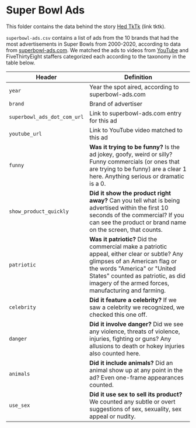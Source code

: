# Super Bowl Ads

This folder contains the data behind the story [Hed TkTk](http://fivethirtyeight.com/) (link tktk).

`superbowl-ads.csv` contains a list of ads from the 10 brands that had the most advertisements in Super Bowls from 2000-2020, according to data from [superbowl-ads.com](https://superbowl-ads.com/). We matched the ads to videos from [YouTube](https://youtube.com) and FiveThirtyEight staffers categorized each according to the taxonomy in the table below.

Header | Definition
---|---------
`year` | Year the spot aired, according to superbowl-ads.com
`brand` | Brand of advertiser
`superbowl_ads_dot_com_url` | Link to superbowl-ads.com entry for this ad
`youtube_url` | Link to YouTube video matched to this ad
`funny` | **Was it trying to be funny?** Is the ad jokey, goofy, weird or silly? Funny commercials (or ones that are trying to be funny) are a clear 1 here. Anything serious or dramatic is a 0.
`show_product_quickly` | **Did it show the product right away?** Can you tell what is being advertised within the first 10 seconds of the commercial? If you can see the product or brand name on the screen, that counts.
`patriotic` | **Was it patriotic?** Did the commercial make a patriotic appeal, either clear or subtle? Any glimpses of an American flag or the words "America" or "United States" counted as patriotic, as did imagery of the armed forces, manufacturing and farming.
`celebrity` | **Did it feature a celebrity?** If we saw a celebrity we recognized, we checked this one off.
`danger` | **Did it involve danger?** Did we see any violence, threats of violence, injuries, fighting or guns? Any allusions to death or hokey injuries also counted here.
`animals` | **Did it include animals?** Did an animal show up at any point in the ad? Even one-frame appearances counted.
`use_sex` | **Did it use sex to sell its product?** We counted any subtle or overt suggestions of sex, sexuality, sex appeal or nudity.
